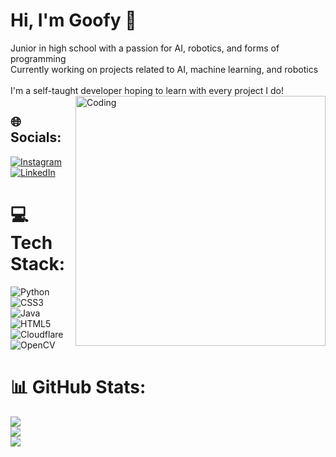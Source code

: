 # Hi, I'm Goofy 👋
Junior in high school with a passion for AI, robotics, and forms of programming<br>Currently working on projects related to AI, machine learning, and robotics<br><br>I'm a self-taught developer hoping to learn with every project I do!
<img align="right" alt="Coding" width="400" src="https://i.pinimg.com/originals/6c/90/28/6c90288d7e10d46d18895f17f420a92c.gif">

## 🌐 Socials:
[![Instagram](https://img.shields.io/badge/Instagram-%23E4405F.svg?logo=Instagram&logoColor=white)](https://instagram.com/kuya.arnold) [![LinkedIn](https://img.shields.io/badge/LinkedIn-%230077B5.svg?logo=linkedin&logoColor=white)](https://linkedin.com/in/arnoldzamora) 

# 💻 Tech Stack:
![Python](https://img.shields.io/badge/python-3670A0?style=for-the-badge&logo=python&logoColor=ffdd54) ![CSS3](https://img.shields.io/badge/css3-%231572B6.svg?style=for-the-badge&logo=css3&logoColor=white) ![Java](https://img.shields.io/badge/java-%23ED8B00.svg?style=for-the-badge&logo=openjdk&logoColor=white) ![HTML5](https://img.shields.io/badge/html5-%23E34F26.svg?style=for-the-badge&logo=html5&logoColor=white) ![Cloudflare](https://img.shields.io/badge/Cloudflare-F38020?style=for-the-badge&logo=Cloudflare&logoColor=white) ![OpenCV](https://img.shields.io/badge/opencv-%23white.svg?style=for-the-badge&logo=opencv&logoColor=white)
# 📊 GitHub Stats:
![](https://github-readme-stats.vercel.app/api?username=xgoofyy&theme=material-palenight&hide_border=false&include_all_commits=false&count_private=false)<br/>
![](https://github-readme-streak-stats.herokuapp.com/?user=xgoofyy&theme=material-palenight&hide_border=false)<br/>
![](https://github-readme-stats.vercel.app/api/top-langs/?username=xgoofyy&theme=material-palenight&hide_border=false&include_all_commits=false&count_private=false&layout=compact)

<!-- Proudly created with GPRM ( https://gprm.itsvg.in ) -->
